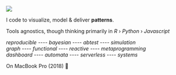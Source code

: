 ![](https://img.shields.io/badge/lifecycle----maturing----blue.svg)

I code to visualize, model & deliver **patterns**.

Tools agnostics, though thinking primarily in *R*  › *Python*  › *Javascript* 

*reproducible* ---- *bayesian* ---- *abtest* ---- *simulation*   <br>
*graph* ---- *functional* ---- *reactive* ---- *metaprogramming*  <br>
*dashboard* ---- *automata* ---- *serverless* ---- *systems* <br>

<span style="font----size:small">On MacBook Pro (2018)  </span>


